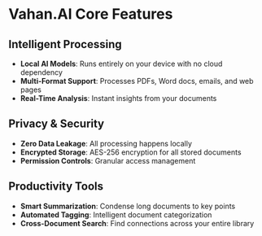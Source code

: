 # Vahan.AI Core Features

## Intelligent Processing

- **Local AI Models**: Runs entirely on your device with no cloud dependency
- **Multi-Format Support**: Processes PDFs, Word docs, emails, and web pages
- **Real-Time Analysis**: Instant insights from your documents

## Privacy & Security

- **Zero Data Leakage**: All processing happens locally
- **Encrypted Storage**: AES-256 encryption for all stored documents
- **Permission Controls**: Granular access management

## Productivity Tools

- **Smart Summarization**: Condense long documents to key points
- **Automated Tagging**: Intelligent document categorization
- **Cross-Document Search**: Find connections across your entire library
